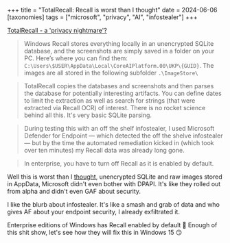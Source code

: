 +++
title = "TotalRecall: Recall is worst than I thought"
date = 2024-06-06
[taxonomies]
tags = ["microsoft", "privacy", "AI", "infostealer"]
+++

[TotalRecall - a 'privacy nightmare'?](https://github.com/xaitax/TotalRecall)

> Windows Recall stores everything locally in an unencrypted SQLite database, and the screenshots are simply saved in a folder on your PC. Here’s where you can find them: `C:\Users\$USER\AppData\Local\CoreAIPlatform.00\UKP\{GUID}`. The images are all stored in the following subfolder `.\ImageStore\`

> TotalRecall copies the databases and screenshots and then parses the database for potentially interesting artifacts. You can define dates to limit the extraction as well as search for strings (that were extracted via Recall OCR) of interest. There is no rocket science behind all this. It's very basic SQLite parsing.

> During testing this with an off the shelf infostealer, I used Microsoft Defender for Endpoint — which detected the off the shelve infostealer — but by the time the automated remediation kicked in (which took over ten minutes) my Recall data was already long gone.

> In enterprise, you have to turn off Recall as it is enabled by default.

Well this is worst than I [thought](https://johntuyen.com/wiretap/microsoft-recall/), unencrypted SQLite and raw images stored in AppData, Microsoft didn't even bother with DPAPI. It's like they rolled out from alpha and didn't even GAF about security.

I like the blurb about infostealer. It's like a smash and grab of data and who gives AF about your endpoint security, I already exfiltrated it.

Enterprise editions of Windows has Recall enabled by default 🤦 Enough of this shit show, let's see how they will fix this in Windows 15 😏